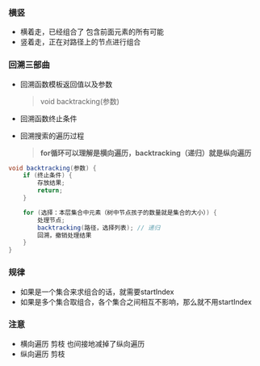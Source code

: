 ### 横竖

+ 横着走，已经组合了 包含前面元素的所有可能
+ 竖着走，正在对路径上的节点进行组合

### 回溯三部曲

+ 回溯函数模板返回值以及参数

  > void backtracking(参数)

+ 回溯函数终止条件

+ 回溯搜索的遍历过程

  > **for循环可以理解是横向遍历，backtracking（递归）就是纵向遍历**

  

```java
void backtracking(参数) {
    if (终止条件) {
        存放结果;
        return;
    }

    for (选择：本层集合中元素（树中节点孩子的数量就是集合的大小）) {
        处理节点;
        backtracking(路径，选择列表); // 递归
        回溯，撤销处理结果
    }
}

```

### 规律

+ 如果是一个集合来求组合的话，就需要startIndex
+ 如果是多个集合取组合，各个集合之间相互不影响，那么就不用startIndex

### 注意

+ 横向遍历 剪枝 也间接地减掉了纵向遍历
+ 纵向遍历 剪枝

